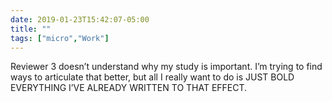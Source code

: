 ```yaml
---
date: 2019-01-23T15:42:07-05:00
title: ""
tags: ["micro","Work"]
---
```

Reviewer 3 doesn’t understand why my study is important. I’m trying to find ways to articulate that better, but all I really want to do is JUST BOLD EVERYTHING I’VE ALREADY WRITTEN TO THAT EFFECT.

